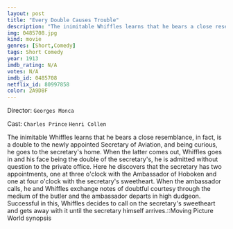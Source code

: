 ```yaml
---
layout: post
title: "Every Double Causes Trouble"
description: "The inimitable Whiffles learns that he bears a close resemblance, in fact, is a double to the newly appointed Secretary of Aviation, and being curious, he goes to the secretary's home. When the latter comes out, Whiffles goes in and his face being the double of the secretary's, he is admitted without question to the private office. Here he discovers that the secretary has two appointments, one at three o'clock with the Ambassador of Hoboken and one at four o'clock with the secretary's sweetheart. When the ambassador calls, he and Whiffles exchange notes of doubtful courtesy through the .."
img: 0485708.jpg
kind: movie
genres: [Short,Comedy]
tags: Short Comedy 
year: 1913
imdb_rating: N/A
votes: N/A
imdb_id: 0485708
netflix_id: 80997858
color: 2A9D8F
---
```

Director: `Georges Monca`  

Cast: `Charles Prince` `Henri Collen` 

The inimitable Whiffles learns that he bears a close resemblance, in fact, is a double to the newly appointed Secretary of Aviation, and being curious, he goes to the secretary's home. When the latter comes out, Whiffles goes in and his face being the double of the secretary's, he is admitted without question to the private office. Here he discovers that the secretary has two appointments, one at three o'clock with the Ambassador of Hoboken and one at four o'clock with the secretary's sweetheart. When the ambassador calls, he and Whiffles exchange notes of doubtful courtesy through the medium of the butler and the ambassador departs in high dudgeon. Successful in this, Whiffles decides to call on the secretary's sweetheart and gets away with it until the secretary himself arrives.::Moving Picture World synopsis